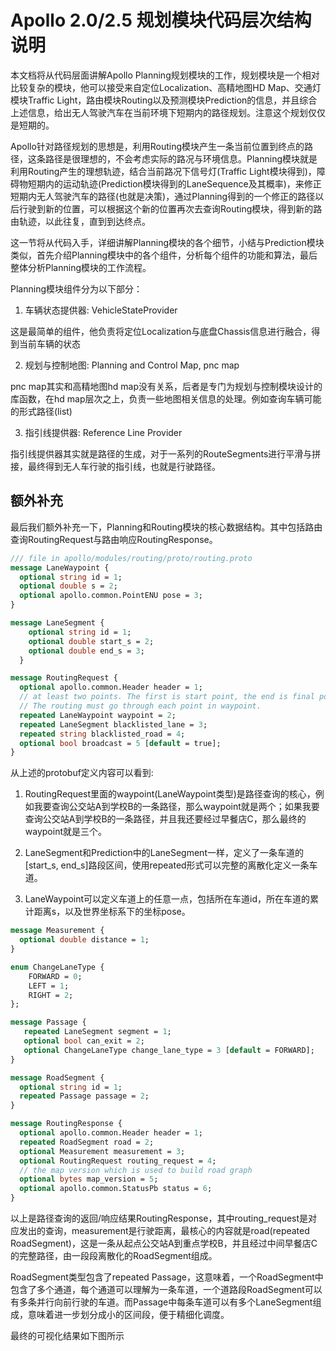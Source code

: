 # Apollo 2.0/2.5 规划模块代码层次结构说明

本文档将从代码层面讲解Apollo Planning规划模块的工作，规划模块是一个相对比较复杂的模块，他可以接受来自定位Localization、高精地图HD Map、交通灯模块Traffic Light，路由模块Routing以及预测模块Prediction的信息，并且综合上述信息，给出无人驾驶汽车在当前环境下短期内的路径规划。注意这个规划仅仅是短期的。

Apollo针对路径规划的思想是，利用Routing模块产生一条当前位置到终点的路径，这条路径是很理想的，不会考虑实际的路况与环境信息。Planning模块就是利用Routing产生的理想轨迹，结合当前路况下信号灯(Traffic Light模块得到)，障碍物短期内的运动轨迹(Prediction模块得到的LaneSequence及其概率)，来修正短期内无人驾驶汽车的路径(也就是决策)，通过Planning得到的一个修正的路径以后行驶到新的位置，可以根据这个新的位置再次去查询Routing模块，得到新的路由轨迹，以此往复，直到到达终点。

这一节将从代码入手，详细讲解Planning模块的各个细节，小结与Prediction模块类似，首先介绍Planning模块中的各个组件，分析每个组件的功能和算法，最后整体分析Planning模块的工作流程。

Planning模块组件分为以下部分：

1. 车辆状态提供器: VehicleStateProvider

这是最简单的组件，他负责将定位Localization与底盘Chassis信息进行融合，得到当前车辆的状态

2. 规划与控制地图: Planning and Control Map, pnc map

pnc map其实和高精地图hd map没有关系，后者是专门为规划与控制模块设计的库函数，在hd map层次之上，负责一些地图相关信息的处理。例如查询车辆可能的形式路径(list<RouteSegments>)

3. 指引线提供器: Reference Line Provider

指引线提供器其实就是路径的生成，对于一系列的RouteSegments进行平滑与拼接，最终得到无人车行驶的指引线，也就是行驶路径。



## 额外补充

最后我们额外补充一下，Planning和Routing模块的核心数据结构。其中包括路由查询RoutingRequest与路由响应RoutingResponse。

```protobuf
/// file in apollo/modules/routing/proto/routing.proto
message LaneWaypoint {
  optional string id = 1;
  optional double s = 2;
  optional apollo.common.PointENU pose = 3;
}

message LaneSegment {
    optional string id = 1;
    optional double start_s = 2;
    optional double end_s = 3;
  }

message RoutingRequest {
  optional apollo.common.Header header = 1;
  // at least two points. The first is start point, the end is final point.
  // The routing must go through each point in waypoint.
  repeated LaneWaypoint waypoint = 2;
  repeated LaneSegment blacklisted_lane = 3;
  repeated string blacklisted_road = 4;
  optional bool broadcast = 5 [default = true];
}
```

从上述的protobuf定义内容可以看到:

1. RoutingRequest里面的waypoint(LaneWaypoint类型)是路径查询的核心，例如我要查询公交站A到学校B的一条路径，那么waypoint就是两个；如果我要查询公交站A到学校B的一条路径，并且我还要经过早餐店C，那么最终的waypoint就是三个。

2. LaneSegment和Prediction中的LaneSegment一样，定义了一条车道的[start_s, end_s]路段区间，使用repeated形式可以完整的离散化定义一条车道。

3. LaneWaypoint可以定义车道上的任意一点，包括所在车道id，所在车道的累计距离s，以及世界坐标系下的坐标pose。

```protobuf
message Measurement {
  optional double distance = 1;
}

enum ChangeLaneType {
    FORWARD = 0;
    LEFT = 1;
    RIGHT = 2;
};

message Passage {
   repeated LaneSegment segment = 1;
   optional bool can_exit = 2;
   optional ChangeLaneType change_lane_type = 3 [default = FORWARD];
}

message RoadSegment {
  optional string id = 1;
  repeated Passage passage = 2;
}

message RoutingResponse {
  optional apollo.common.Header header = 1;
  repeated RoadSegment road = 2;
  optional Measurement measurement = 3;
  optional RoutingRequest routing_request = 4;
  // the map version which is used to build road graph
  optional bytes map_version = 5;
  optional apollo.common.StatusPb status = 6;
}
```

以上是路径查询的返回/响应结果RoutingResponse，其中routing_request是对应发出的查询，measurement是行驶距离，最核心的内容就是road(repeated RoadSegment)，这是一条从起点公交站A到重点学校B，并且经过中间早餐店C的完整路径，由一段段离散化的RoadSegment组成。

RoadSegment类型包含了repeated Passage，这意味着，一个RoadSegment中包含了多个通道，每个通道可以理解为一条车道，一个道路段RoadSegment可以有多条并行向前行驶的车道。而Passage中每条车道可以有多个LaneSegment组成，意味着进一步划分成小的区间段，便于精细化调度。

最终的可视化结果如下图所示

